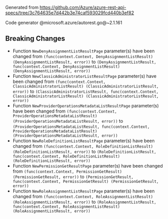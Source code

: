 Generated from https://github.com/Azure/azure-rest-api-specs/tree/3c764635e7d442b3e74caf593029fcd440b3ef82

Code generator @microsoft.azure/autorest.go@~2.1.161

## Breaking Changes

- Function `NewDenyAssignmentListResultPage` parameter(s) have been changed from `(func(context.Context, DenyAssignmentListResult) (DenyAssignmentListResult, error))` to `(DenyAssignmentListResult, func(context.Context, DenyAssignmentListResult) (DenyAssignmentListResult, error))`
- Function `NewClassicAdministratorListResultPage` parameter(s) have been changed from `(func(context.Context, ClassicAdministratorListResult) (ClassicAdministratorListResult, error))` to `(ClassicAdministratorListResult, func(context.Context, ClassicAdministratorListResult) (ClassicAdministratorListResult, error))`
- Function `NewProviderOperationsMetadataListResultPage` parameter(s) have been changed from `(func(context.Context, ProviderOperationsMetadataListResult) (ProviderOperationsMetadataListResult, error))` to `(ProviderOperationsMetadataListResult, func(context.Context, ProviderOperationsMetadataListResult) (ProviderOperationsMetadataListResult, error))`
- Function `NewRoleDefinitionListResultPage` parameter(s) have been changed from `(func(context.Context, RoleDefinitionListResult) (RoleDefinitionListResult, error))` to `(RoleDefinitionListResult, func(context.Context, RoleDefinitionListResult) (RoleDefinitionListResult, error))`
- Function `NewPermissionGetResultPage` parameter(s) have been changed from `(func(context.Context, PermissionGetResult) (PermissionGetResult, error))` to `(PermissionGetResult, func(context.Context, PermissionGetResult) (PermissionGetResult, error))`
- Function `NewRoleAssignmentListResultPage` parameter(s) have been changed from `(func(context.Context, RoleAssignmentListResult) (RoleAssignmentListResult, error))` to `(RoleAssignmentListResult, func(context.Context, RoleAssignmentListResult) (RoleAssignmentListResult, error))`
